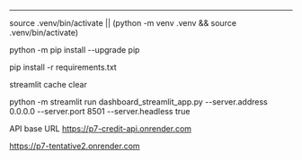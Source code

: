 
-----------------

source .venv/bin/activate || (python -m venv .venv && source .venv/bin/activate)

python -m pip install --upgrade pip

pip install -r requirements.txt

streamlit cache clear

python -m streamlit run dashboard_streamlit_app.py --server.address 0.0.0.0 --server.port 8501 --server.headless true


API base URL 
https://p7-credit-api.onrender.com

https://p7-tentative2.onrender.com
